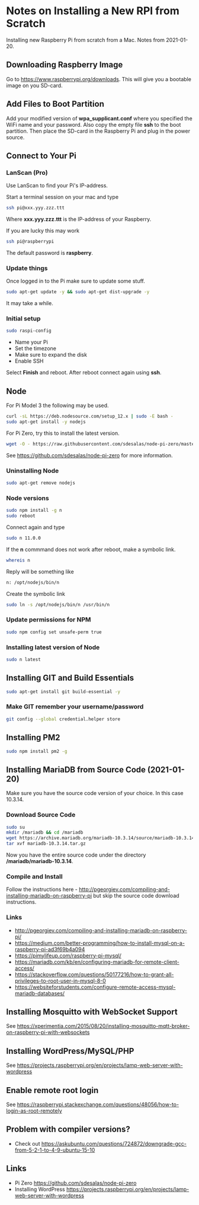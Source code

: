 # Notes on Installing a New RPI from Scratch

Installing new Raspberry Pi from scratch from a Mac. Notes from 2021-01-20.

## Downloading Raspberry Image
Go to https://www.raspberrypi.org/downloads. This will give you a bootable image on you SD-card.

## Add Files to Boot Partition
Add your modified version of **wpa_supplicant.conf** where you
specified the WiFi name and your password. Also copy the
empty file **ssh** to the boot partition. Then place the SD-card
in the Raspberry Pi and plug in the power source.


## Connect to Your Pi

### LanScan (Pro)
Use LanScan to find your Pi's IP-address.

Start a terminal session on your mac and type
````bash
ssh pi@xxx.yyy.zzz.ttt
````
Where **xxx.yyy.zzz.ttt** is the IP-address of your Raspberry.

If you are lucky this may work
````bash
ssh pi@raspberrypi
````

The default password is **raspberry**.

### Update things
Once logged in to the Pi make sure to update some stuff.

````bash
sudo apt-get update -y && sudo apt-get dist-upgrade -y
````

It may take a while.

### Initial setup
````bash
sudo raspi-config
````

- Name your Pi
- Set the timezone
- Make sure to expand the disk
- Enable SSH

Select **Finish** and reboot. After reboot connect again using **ssh**.

## Node

For Pi Model 3 the following may be used.

````bash
curl -sL https://deb.nodesource.com/setup_12.x | sudo -E bash -
sudo apt-get install -y nodejs
````

For Pi Zero, try this to install the latest version.

````bash
wget -O - https://raw.githubusercontent.com/sdesalas/node-pi-zero/master/install-node-v.lts.sh | sudo bash
````

See https://github.com/sdesalas/node-pi-zero for more information.

### Uninstalling Node
````bash
sudo apt-get remove nodejs
````

### Node versions
````bash
sudo npm install -g n
sudo reboot
````

Connect again and type

````bash
sudo n 11.0.0
````

If the **n** commmand does not work after reboot, make a symbolic link.

````bash
whereis n
````

Reply will be something like 

````bash
n: /opt/nodejs/bin/n
````

Create the symbolic link

````bash
sudo ln -s /opt/nodejs/bin/n /usr/bin/n
````

### Update permissions for NPM
````bash
sudo npm config set unsafe-perm true
````

### Installing latest version of Node
````bash
sudo n latest
````

## Installing GIT and Build Essentials
````bash
sudo apt-get install git build-essential -y
````

### Make GIT remember your username/password
````bash
git config --global credential.helper store
````

## Installing PM2
````bash
sudo npm install pm2 -g
````

## Installing MariaDB from Source Code (2021-01-20)

Make sure you have the source code version of your choice. 
In this case 10.3.14.

### Download Source Code
````bash
sudo su
mkdir /mariadb && cd /mariadb
wget https://archive.mariadb.org/mariadb-10.3.14/source/mariadb-10.3.14.tar.gz
tar xvf mariadb-10.3.14.tar.gz
````
Now you have the entire source code under the directory **/mariadb/mariadb-10.3.14**.

### Compile and Install
Follow the instructions here - http://pgeorgiev.com/compiling-and-installing-mariadb-on-raspberry-pi
but skip the source code download instructions.

### Links
- http://pgeorgiev.com/compiling-and-installing-mariadb-on-raspberry-pi/
- https://medium.com/better-programming/how-to-install-mysql-on-a-raspberry-pi-ad3f69b4a094
- https://pimylifeup.com/raspberry-pi-mysql/
- https://mariadb.com/kb/en/configuring-mariadb-for-remote-client-access/
- https://stackoverflow.com/questions/50177216/how-to-grant-all-privileges-to-root-user-in-mysql-8-0
- https://websiteforstudents.com/configure-remote-access-mysql-mariadb-databases/


## Installing Mosquitto with WebSocket Support
See https://xperimentia.com/2015/08/20/installing-mosquitto-mqtt-broker-on-raspberry-pi-with-websockets

## Installing WordPress/MySQL/PHP
See https://projects.raspberrypi.org/en/projects/lamp-web-server-with-wordpress

## Enable remote root login
See https://raspberrypi.stackexchange.com/questions/48056/how-to-login-as-root-remotely

## Problem with compiler versions?
- Check out https://askubuntu.com/questions/724872/downgrade-gcc-from-5-2-1-to-4-9-ubuntu-15-10

## Links
- Pi Zero https://github.com/sdesalas/node-pi-zero
- Installing WordPress https://projects.raspberrypi.org/en/projects/lamp-web-server-with-wordpress 
